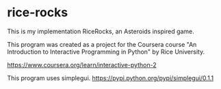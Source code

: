 # rice-rocks
This is my implementation RiceRocks, an Asteroids inspired game. 

This program was created as a project for the Coursera course "An Introduction to Interactive Programming in Python" by Rice University.

https://www.coursera.org/learn/interactive-python-2

This program uses simplegui. https://pypi.python.org/pypi/simplegui/0.1.1
